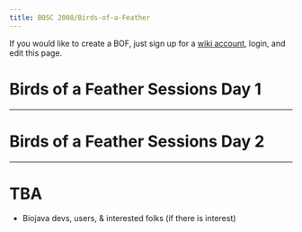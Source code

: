 ```yaml
---
title: BOSC 2008/Birds-of-a-Feather
---
```


If you would like to create a BOF, just sign up for a [ wiki
account](Special:Userlogin "wikilink"), login, and edit this page.

Birds of a Feather Sessions Day 1
=================================

-   -   -   

Birds of a Feather Sessions Day 2
=================================

-   -   -   

TBA
===

-   Biojava devs, users, & interested folks (if there is interest)

